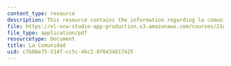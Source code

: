 ```yaml
---
content_type: resource
description: This resource contains the information regarding la comunidad.
file: https://ol-ocw-studio-app-production.s3.amazonaws.com/courses/21g-702-spanish-ii-spring-2004/c7b86e75514fcc5c46c28f0434817425_MIT21G_702S04_lacom.pdf
file_type: application/pdf
resourcetype: Document
title: La Comunidad
uid: c7b86e75-514f-cc5c-46c2-8f0434817425
---
```

